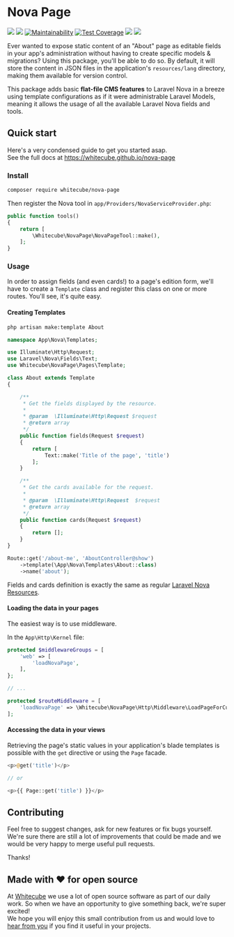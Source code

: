 # Nova Page

![](https://img.shields.io/travis/com/whitecube/nova-page.svg?style=flat)
![](https://img.shields.io/github/release/whitecube/nova-page.svg?style=flat)
[![Maintainability](https://api.codeclimate.com/v1/badges/67b809601a9d88bd2c14/maintainability)](https://codeclimate.com/github/whitecube/nova-page/maintainability)
[![Test Coverage](https://api.codeclimate.com/v1/badges/67b809601a9d88bd2c14/test_coverage)](https://codeclimate.com/github/whitecube/nova-page/test_coverage)
![](https://img.shields.io/packagist/dt/whitecube/nova-page.svg?colorB=green&style=flat)
![](https://img.shields.io/github/license/whitecube/nova-page.svg?style=flat)

Ever wanted to expose static content of an "About" page as editable fields in your app's administration without having to create specific models & migrations? Using this package, you'll be able to do so. By default, it will store the content in JSON files in the application's `resources/lang` directory, making them available for version control.

This package adds basic **flat-file CMS features** to Laravel Nova in a breeze using template configurations as if it were administrable Laravel Models, meaning it allows the usage of all the available Laravel Nova fields and tools.

## Quick start

Here's a very condensed guide to get you started asap.  
See the full docs at https://whitecube.github.io/nova-page

### Install

```bash
composer require whitecube/nova-page
```

Then register the Nova tool in `app/Providers/NovaServiceProvider.php`:

```php
public function tools()
{
    return [
        \Whitecube\NovaPage\NovaPageTool::make(),
    ];
}
```

### Usage
In order to assign fields (and even cards!) to a page's edition form, we'll have to create a `Template` class and register this class on one or more routes. You'll see, it's quite easy.

#### Creating Templates

```bash 
php artisan make:template About
````

```php
namespace App\Nova\Templates;

use Illuminate\Http\Request;
use Laravel\Nova\Fields\Text;
use Whitecube\NovaPage\Pages\Template;

class About extends Template
{

    /**
     * Get the fields displayed by the resource.
     *
     * @param  \Illuminate\Http\Request $request
     * @return array
     */
    public function fields(Request $request)
    {
        return [
            Text::make('Title of the page', 'title')
        ];
    }

    /**
     * Get the cards available for the request.
     *
     * @param  \Illuminate\Http\Request  $request
     * @return array
     */
    public function cards(Request $request)
    {
        return [];
    }
}
```

```php
Route::get('/about-me', 'AboutController@show')
    ->template(\App\Nova\Templates\About::class)
    ->name('about');
```

Fields and cards definition is exactly the same as regular [Laravel Nova Resources](https://nova.laravel.com/docs/1.0/resources/fields.html#defining-fields).

#### Loading the data in your pages
The easiest way is to use middleware.

In the `App\Http\Kernel` file:

```php
protected $middlewareGroups = [
    'web' => [
        'loadNovaPage',
    ],
};

// ...

protected $routeMiddleware = [
    'loadNovaPage' => \Whitecube\NovaPage\Http\Middleware\LoadPageForCurrentRoute::class,
];
```


#### Accessing the data in your views

Retrieving the page's static values in your application's blade templates is possible with the `get` directive or using the `Page` facade.

```php
<p>@get('title')</p>

// or

<p>{{ Page::get('title') }}</p>
```

## Contributing

Feel free to suggest changes, ask for new features or fix bugs yourself. We're sure there are still a lot of improvements that could be made and we would be very happy to merge useful pull requests.

Thanks!


## Made with ❤️ for open source
At [Whitecube](https://www.whitecube.be) we use a lot of open source software as part of our daily work.
So when we have an opportunity to give something back, we're super excited!  
We hope you will enjoy this small contribution from us and would love to [hear from you](mailto:hello@whitecube.be) if you find it useful in your projects.
